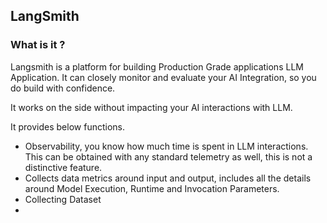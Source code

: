 ## LangSmith 

### What is it ?

Langsmith is a platform for building Production Grade applications LLM Application. It can closely monitor and evaluate your AI Integration, so you do build with confidence.

It works on the side without impacting your AI interactions with LLM.

It provides below functions.

- Observability, you know how much time is spent in LLM interactions. This can be obtained with any standard telemetry as well, this is not a distinctive feature.
- Collects data metrics around input and output, includes all the details around Model Execution, Runtime and Invocation Parameters.
- Collecting Dataset
- 


